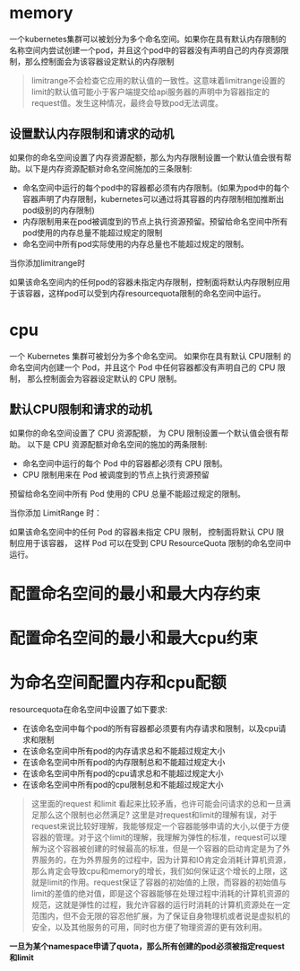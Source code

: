 # memory
一个kubernetes集群可以被划分为多个命名空间。如果你在具有默认内存限制的名称空间内尝试创建一个pod，并且这个pod中的容器没有声明自己的内存资源限制，那么控制面会为该容器设定默认的内存限制


> limitrange不会检查它应用的默认值的一致性。这意味着limitrange设置的limit的默认值可能小于客户端提交给api服务器的声明中为容器指定的request值。发生这种情况，最终会导致pod无法调度。

## 设置默认内存限制和请求的动机

如果你的命名空间设置了内存资源配额，那么为内存限制设置一个默认值会很有帮助。以下是内存资源配额对命名空间施加的三条限制:

+ 命名空间中运行的每个pod中的容器都必须有内存限制。(如果为pod中的每个容器声明了内存限制，kubernetes可以通过将其容器的内存限制相加推断出pod级别的内存限制)
+ 内存限制用来在pod被调度到的节点上执行资源预留。预留给命名空间中所有pod使用的内存总量不能超过规定的限制
+ 命名空间中所有pod实际使用的内存总量也不能超过规定的限制。

当你添加limitrange时

如果该命名空间内的任何pod的容器未指定内存限制，控制面将默认内存限制应用于该容器，这样pod可以受到内存resourcequota限制的命名空间中运行。

# cpu

一个 Kubernetes 集群可被划分为多个命名空间。 如果你在具有默认 CPU限制 的命名空间内创建一个 Pod，并且这个 Pod 中任何容器都没有声明自己的 CPU 限制， 那么控制面会为容器设定默认的 CPU 限制。

## 默认CPU限制和请求的动机

如果你的命名空间设置了 CPU 资源配额， 为 CPU 限制设置一个默认值会很有帮助。 以下是 CPU 资源配额对命名空间的施加的两条限制:

+ 命名空间中运行的每个 Pod 中的容器都必须有 CPU 限制。
+  CPU 限制用来在 Pod 被调度到的节点上执行资源预留

预留给命名空间中所有 Pod 使用的 CPU 总量不能超过规定的限制。

当你添加 LimitRange 时：

如果该命名空间中的任何 Pod 的容器未指定 CPU 限制， 控制面将默认 CPU 限制应用于该容器， 这样 Pod 可以在受到 CPU ResourceQuota 限制的命名空间中运行。

# 配置命名空间的最小和最大内存约束

# 配置命名空间的最小和最大cpu约束

# 为命名空间配置内存和cpu配额

resourcequota在命名空间中设置了如下要求:
+ 在该命名空间中每个pod的所有容器都必须要有内存请求和限制，以及cpu请求和限制
+ 在该命名空间中所有pod的内存请求总和不能超过规定大小
+ 在该命名空间中所有pod的内存限制总和不能超过规定大小
+ 在该命名空间中所有pod的cpu请求总和不能超过规定大小
+ 在该命名空间中所有pod的cpu限制总和不能超过规定大小

> 这里面的request 和limit 看起来比较矛盾，也许可能会问请求的总和一旦满足那么这个限制也必然满足?
> 这里是对request和limit的理解有误，对于request来说比较好理解，我能够规定一个容器能够申请的大小,以便于方便容器的管理。对于这个limit的理解，我理解为弹性的标准，request可以理解为这个容器被创建的时候最高的标准，但是一个容器的启动肯定是为了外界服务的，在为外界服务的过程中，因为计算和IO肯定会消耗计算机资源，那么肯定会导致cpu和memory的增长，我们如何保证这个增长的上限，这就是limit的作用。request保证了容器的初始值的上限，而容器的初始值与limit的差值的绝对值，即是这个容器能够在处理过程中消耗的计算机资源的规范，这就是弹性的过程，我允许容器的运行时消耗的计算机资源处在一定范围内，但不会无限的容忍他扩展，为了保证自身物理机或者说是虚拟机的安全，以及其他服务的可用，同时也方便了物理资源的更有效利用。

**一旦为某个namespace申请了quota，那么所有创建的pod必须被指定request和limit**